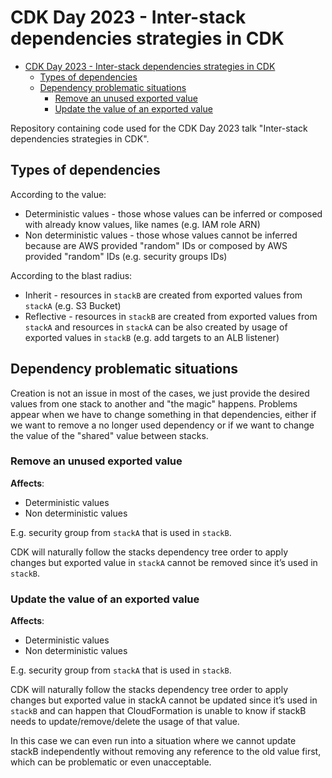 # CDK Day 2023 - Inter-stack dependencies strategies in CDK

- [CDK Day 2023 - Inter-stack dependencies strategies in CDK](#cdk-day-2023---inter-stack-dependencies-strategies-in-cdk)
  - [Types of dependencies](#types-of-dependencies)
  - [Dependency problematic situations](#dependency-problematic-situations)
    - [Remove an unused exported value](#remove-an-unused-exported-value)
    - [Update the value of an exported value](#update-the-value-of-an-exported-value)

Repository containing code used for the CDK Day 2023 talk "Inter-stack dependencies strategies in CDK".

## Types of dependencies

According to the value:

- Deterministic values - those whose values can be inferred or composed with already know values, like names (e.g. IAM role ARN)
- Non deterministic values - those whose values cannot be inferred because are AWS provided "random" IDs or composed by AWS provided "random" IDs (e.g. security groups IDs)

According to the blast radius:

- Inherit - resources in `stackB` are created from exported values from `stackA` (e.g. S3 Bucket)
- Reflective - resources in `stackB` are created from exported values from `stackA` and resources in `stackA` can be also created by usage of exported values in `stackB` (e.g. add targets to an ALB listener)

## Dependency problematic situations

Creation is not an issue in most of the cases, we just provide the desired values from one stack to another and "the magic" happens. Problems appear when we have to change something in that dependencies, either if we want to remove a no longer used dependency or if we want to change the value of the "shared" value between stacks.

### Remove an unused exported value

**Affects**:

- Deterministic values
- Non deterministic values

E.g. security group from `stackA` that is used in `stackB`.

CDK will naturally follow the stacks dependency tree order to apply changes but exported value in `stackA` cannot be removed since it’s used in `stackB`.

### Update the value of an exported value

**Affects**:

- Deterministic values
- Non deterministic values

E.g. security group from `stackA` that is used in `stackB`.

CDK will naturally follow the stacks dependency tree order to apply changes but exported value in stackA cannot be updated since it’s used in `stackB` and can happen that CloudFormation is unable to know if stackB needs to update/remove/delete the usage of that value.

In this case we can even run into a situation where we cannot update stackB independently without removing any reference to the old value first, which can be problematic or even unacceptable.
